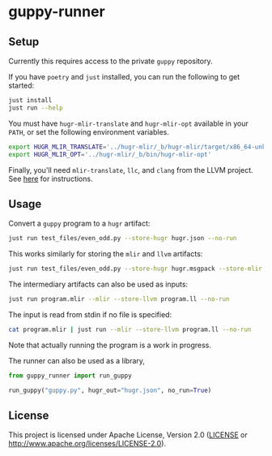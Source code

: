 guppy-runner
============

## Setup

Currently this requires access to the private `guppy` repository.

If you have `poetry` and `just` installed, you can run the following to get started:

```bash
just install
just run --help
```

You must have `hugr-mlir-translate` and `hugr-mlir-opt` available in your `PATH`,
or set the following environment variables.

```bash
export HUGR_MLIR_TRANSLATE='../hugr-mlir/_b/hugr-mlir/target/x86_64-unknown-linux-gnu/debug/hugr-mlir-translate'
export HUGR_MLIR_OPT='../hugr-mlir/_b/bin/hugr-mlir-opt'
```

Finally, you'll need `mlir-translate`, `llc`, and `clang` from the LLVM project. See [here](https://mlir.llvm.org/getting_started/) for instructions.

## Usage

Convert a `guppy` program to a `hugr` artifact:

```bash
just run test_files/even_odd.py --store-hugr hugr.json --no-run
```

This works similarly for storing the `mlir` and `llvm` artifacts:

```bash
just run test_files/even_odd.py --store-hugr hugr.msgpack --store-mlir program.mlir --store-llvm program.ll --no-run
```

The intermediary artifacts can also be used as inputs:

```bash
just run program.mlir --mlir --store-llvm program.ll --no-run
```

The input is read from stdin if no file is specified:

```bash
cat program.mlir | just run --mlir --store-llvm program.ll --no-run
```

Note that actually running the program is a work in progress.

The runner can also be used as a library,
```python
from guppy_runner import run_guppy

run_guppy("guppy.py", hugr_out="hugr.json", no_run=True)
```

## License

This project is licensed under Apache License, Version 2.0 ([LICENSE][] or http://www.apache.org/licenses/LICENSE-2.0).

  [LICENSE]: ./LICENSE
